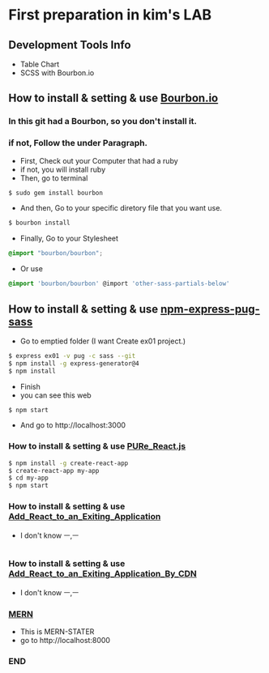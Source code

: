# First preparation in kim's LAB 

## Development Tools Info

* Table Chart
* SCSS with Bourbon.io


## How to install & setting & use [Bourbon.io](https://github.com/thoughtbot/bourbon#installation)

### In this git had a Bourbon, so you don't install it.
### if not, Follow the under Paragraph.

* First, Check out your Computer that had a ruby
* if not, you will install ruby
* Then, go to terminal

```bash
$ sudo gem install bourbon
```

* And then, Go to your specific diretory file that you want use.

```bash
$ bourbon install
```

* Finally, Go to your Stylesheet

```css
@import "bourbon/bourbon";
```

* Or use 

```css
@import 'bourbon/bourbon' @import 'other-sass-partials-below'
```

## How to install & setting & use [npm-express-pug-sass](https://www.npmjs.com/package/express)

* Go to emptied folder (I want Create ex01 project.)

```bash
$ express ex01 -v pug -c sass --git
$ npm install -g express-generator@4
$ npm install
```

* Finish
* you can see this web

```bash
$ npm start
```

* And go to http://localhost:3000

### How to install & setting & use [PURe_React.js](https://reactjs.org/docs/add-react-to-a-new-app.html)

```bash
$ npm install -g create-react-app
$ create-react-app my-app
$ cd my-app
$ npm start
```

### How to install & setting & use [Add_React_to_an_Exiting_Application](https://reactjs.org/docs/add-react-to-an-existing-app.html)

* I don't know ㅡ,ㅡ

```bash

```

### How to install & setting & use [Add_React_to_an_Exiting_Application_By_CDN](https://reactjs.org/docs/cdn-links.html)

* I don't know ㅡ,ㅡ

### [MERN](https://github.com/Hashnode/mern-starter)

* This is MERN-STATER
* go to http://localhost:8000

### END








